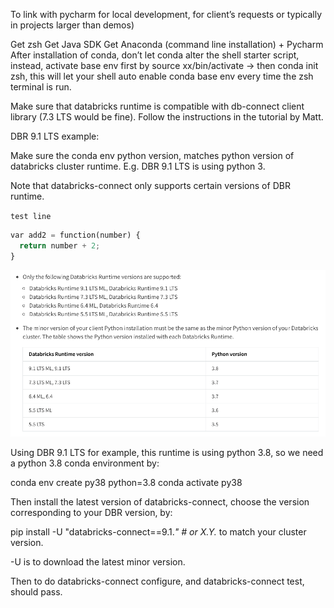 To link with pycharm for local development, for client’s requests or typically in projects larger than demos)

Get zsh
Get Java SDK
Get Anaconda (command line installation) + Pycharm
After installation of conda, don’t let conda alter the shell starter script, instead, activate base env first by source xx/bin/activate -> then conda init zsh, this will let your shell auto enable conda base env every time the zsh terminal is run. 

Make sure that databricks runtime is compatible with db-connect client library (7.3 LTS would be fine). Follow the instructions in the tutorial by Matt.

DBR 9.1 LTS example:

Make sure the conda env python version, matches python version of databricks cluster runtime.
E.g. DBR 9.1 LTS is using python 3.

Note that databricks-connect only supports certain versions of DBR runtime. 


`test line`

```python
var add2 = function(number) {
  return number + 2;
}
```

![alt text](../_media/dbconnect_dbr.png?raw=true)


Using DBR 9.1 LTS for example, this runtime is using python 3.8, so we need a python 3.8 conda environment by:

conda env create py38 python=3.8
conda activate py38 

Then install the latest version of databricks-connect, choose the version corresponding to your DBR version, by:

pip install -U "databricks-connect==9.1.*"  # or X.Y.* to match your cluster version.

-U is to download the latest minor version.

Then to do databricks-connect configure, and databricks-connect test, should pass.

